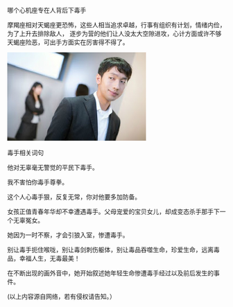 哪个心机座专在人背后下毒手

摩羯座相对天蝎座更恐怖，这些人相当追求卓越，行事有组织有计划，情绪内俭，为了上升去排除敌人，
逐步为营的他们让人没太大空隙进攻，心计方面或许不够天蝎座险恶，可出手方面实在厉害得不得了。

![背后下毒手](https://github.com/ywangnccu/ywang/blob/main/images/PoisonousHand.jpg)

毒手相关词句

他对无辜毫无警觉的平民下毒手。

我不害怕你毒手尊拳。

这个人心毒手狠，反复无常，你对他要多加防备。

女孩正值青春年华却不幸遭遇毒手。父母宠爱的宝贝女儿，却成变态杀手那手下一个无辜冤女。

她因为一时不察，才会引狼入室，惨遭毒手。

别让毒手扼住喉咙，别让毒剑刺伤躯体，别让毒品吞噬生命，珍爱生命，远离毒品，幸福人生，无毒最美！

在不断出现的画外音中，她开始叙述她年轻生命惨遭毒手经过以及前后发生的事件。

(以上内容源自网络，若有侵权请告知。）
